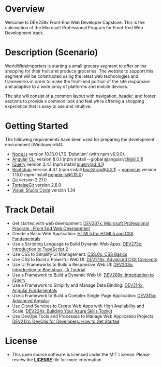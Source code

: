 # Overview
Welcome to DEV238x Front-End Web Developer Capstone.
This is the culmination of the Microsoft Professional Program for Front-End Web Development track.

# Description (Scenario)
WorldWideImporters is starting a small grocery segment to offer online shopping for their fruit and produce groceries. The website to support this segment will be constructed using the latest web technologies and frameworks in order to make the front-end portion of the site responsive and adaptive to a wide array of platforms and mobile devices.

The site will consist of a common layout with navigation, header, and footer sections to provide a common look and feel while offering a shopping experience that is easy to use and intuitive.

# Getting Started
The following requirements have been used for preparing the development environment (Windows-x64):
* [Node.js](https://nodejs.org) version 10.16.0 LTS 'Dubnium' (with npm v6.9.0).
* [Angular CLI](https://cli.angular.io) version 8.0.1 (npm install --global @angular/cli@8.0.1)
* [jQuery](https://jquery.com) version 3.4.1 (npm install jquery@3.4.1)
* [Bootstrap](https://getbootstrap.com) version 4.3.1 (npm install bootstrap@4.3.1) + [popper.js](https://popper.js.org) version 1.15.0 (npm install popper.js@1.15.0)
* [Git](https://git-scm.com) version 2.21.0
* [TortoiseGit](https://tortoisegit.org) version 2.8.0
* [Visual Studio Code](https://code.visualstudio.com) version 1.34

# Track Detail
* Get started with web development: [DEV237x: Microsoft Professional Program : Front End Web Development](https://courses.edx.org/certificates/8fbce8ead4a844f3969d1567f4657a1e)
* Create a Basic Web Application: [HTML5.0x: HTML5 and CSS Fundamentals](https://courses.edx.org/certificates/606e534c6f4e492295f897d3407609e6)
* Use a Scripting Language to Build Dynamic Web Apps: [DEV273x: Introduction to TypeScript 2](https://courses.edx.org/certificates/2148addaec1c401ebba0cc4212c0c9fe)
* Use CSS to Simplify UI Management: [CSS.0x: CSS Basics](https://courses.edx.org/certificates/92f9b4bb319640578fc543858d8c92b7)
* Use CSS to Build a Powerful Web UI: [DEV218x: Advanced CSS Concepts](https://courses.edx.org/certificates/453fd9990e44460cbc4832298c86724a)
* Use UI Frameworks to Build a Responsive Web UI: [DEV203x: Introduction to Bootstrap - A Tutorial](https://courses.edx.org/certificates/baeea9b0b53146238d7a6b7f65bc256d)
* Use a Framework to Build a Dynamic Web UI: [DEV208x: Introduction to jQuery](https://courses.edx.org/certificates/f742d4465f3b42a185a6e25e71a826b2)
* Use a Framework to Simplify and Manage Data Binding: [DEV314x: Angular Fundamentals](https://courses.edx.org/certificates/694070b014e24d11a918f92e1e0b4faf)
* Use a Framework to Build a Complex Single-Page Application: [DEV315x: Advanced Angular](https://courses.edx.org/certificates/82ceba0366304c7183fae58d17384e0b)
* Use Cloud Services to Create Web Apps with High Availability and Scale: [DEV224x: Building Your Azure Skills Toolkit](https://courses.edx.org/certificates/ac4d88b5556b447bb2014713ecaafe1d)
* Use DevOps Tools and Processes to Manage Web Application Projects: [DEV212x: DevOps for Developers: How to Get Started](https://courses.edx.org/certificates/43e7cbcf951c4798b451ed138319def7)

# License
* This open source software is licensed under the MIT License.
Please review the [**LICENSE**](https://github.com/OscarNET/OscarNET-DEV238x/blob/master/LICENSE) file for more information.
